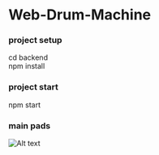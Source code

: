 # Web-Drum-Machine
 
### project setup
cd backend <br />
npm install <br />

### project start
npm start

### main pads
![Alt text](./pads.png?raw=true "Title")